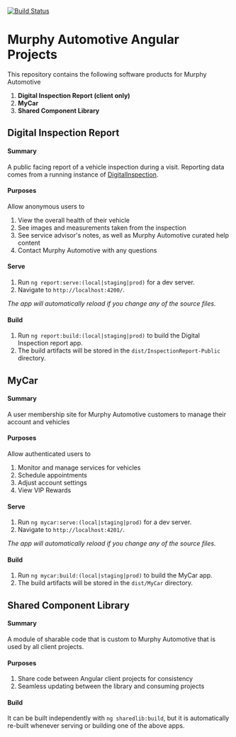[![Build Status](https://dev.azure.com/DanielCaspers/daniel/_apis/build/status/DanielCaspers.CA-Portal?branchName=master)](https://dev.azure.com/DanielCaspers/daniel/_build/latest?definitionId=3&branchName=master)

# Murphy Automotive Angular Projects
This repository contains the following software products for Murphy Automotive
1. **Digital Inspection Report (client only)**
2. **MyCar**
3. **Shared Component Library**

## Digital Inspection Report
#### Summary
A public facing report of a vehicle inspection during a visit. Reporting data comes from a running instance of
[DigitalInspection](https://github.com/DanielCaspers/DigitalInspection).

#### Purposes
Allow anonymous users to
1. View the overall health of their vehicle
2. See images and measurements taken from the inspection
3. See service advisor's notes, as well as Murphy Automotive curated help content
4. Contact Murphy Automotive with any questions

#### Serve
1. Run `ng report:serve:(local|staging|prod)` for a dev server.
2. Navigate to `http://localhost:4200/`.

_The app will automatically reload if you change any of the source files._

#### Build
1. Run `ng report:build:(local|staging|prod)` to build the Digital Inspection report app.
2. The build artifacts will be stored in the `dist/InspectionReport-Public` directory.

## MyCar
#### Summary
A user membership site for Murphy Automotive customers to manage their account and vehicles

#### Purposes
Allow authenticated users to
1. Monitor and manage services for vehicles
2. Schedule appointments
3. Adjust account settings
4. View VIP Rewards

#### Serve
1. Run `ng mycar:serve:(local|staging|prod)` for a dev server.
2. Navigate to `http://localhost:4201/`.

_The app will automatically reload if you change any of the source files._

#### Build
1. Run `ng mycar:build:(local|staging|prod)` to build the MyCar app.
2. The build artifacts will be stored in the `dist/MyCar` directory.

## Shared Component Library
#### Summary
A module of sharable code that is custom to Murphy Automotive that is used by all client projects.

#### Purposes
1. Share code between Angular client projects for consistency
2. Seamless updating between the library and consuming projects

#### Build
It can be built independently with `ng sharedlib:build`, but it is automatically re-built whenever serving or building one of the above apps.
